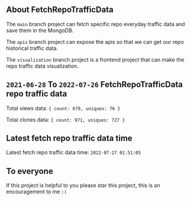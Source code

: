 ## About FetchRepoTrafficData

The `main` branch project can fetch specific repo everyday traffic data and save them in the MongoDB.

The `apis` branch project can expose the apis so that we can get our repo historical traffic data.

The `visualization` branch project is a frontend project that can make the repo traffic data visualization.

## `2021-06-28` To `2022-07-26` FetchRepoTrafficData repo traffic data

Total views data: `{ count: 679, uniques: 76 }`

Total clones data: `{ count: 971, uniques: 727 }`

## Latest fetch repo traffic data time

Latest fetch repo traffic data time: `2022-07-27 01:51:05`

## To everyone

If this project is helpful to you please star this project, this is an encouragement to me `:)`




